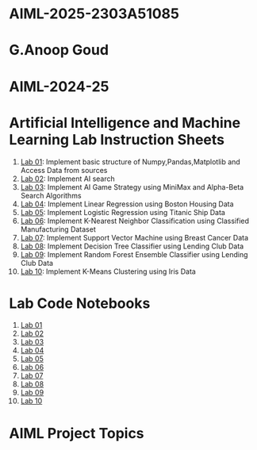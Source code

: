 # AIML-2025-2303A51085
# G.Anoop Goud 
# AIML-2024-25
# Artificial Intelligence and Machine Learning Lab Instruction Sheets
1. [Lab 01]():  Implement basic structure of Numpy,Pandas,Matplotlib and Access Data from sources
2. [Lab 02](): Implement AI search 
3. [Lab 03](https://github.com/2303A51085/AIML-2025/blob/main/Lab_03-AIML.ipynb): Implement AI Game Strategy using MiniMax and Alpha-Beta Search Algorithms
4. [Lab 04](https://github.com/2303A51085/AIML-2025/blob/main/Lab_03-AIML.ipynb): Implement Linear Regression using Boston Housing Data
5. [Lab 05](): Implement Logistic Regression using Titanic Ship Data
6. [Lab 06](): Implement K-Nearest Neighbor Classification using Classified Manufacturing Dataset
7. [Lab 07](): Implement Support Vector Machine using Breast Cancer Data
8. [Lab 08](): Implement Decision Tree Classifier using Lending Club Data
9. [Lab 09](): Implement Random Forest Ensemble Classifier using Lending Club Data
10. [Lab 10](): Implement K-Means Clustering using Iris Data


# Lab Code Notebooks
1. [Lab 01]()
2. [Lab 02]()
3. [Lab 03]()
4. [Lab 04]()
5. [Lab 05]()
6. [Lab 06]()
7. [Lab 07]()
8. [Lab 08]()
9. [Lab 09]()
10. [Lab 10]()
    
# AIML Project Topics 

